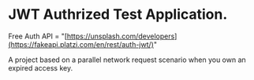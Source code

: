 # JWT Authrized Test Application.

Free Auth API = "[https://unsplash.com/developers](https://fakeapi.platzi.com/en/rest/auth-jwt/)"

A project based on a parallel network request scenario when you own an expired access key.
